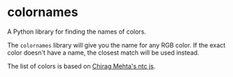 # colornames

A Python library for finding the names of colors.

The `colornames` library will give you the name for any RGB color.
If the exact color doesn't have a name, the closest match will be used instead.

The list of colors is based on [Chirag Mehta's ntc js](http://chir.ag/projects/ntc).
